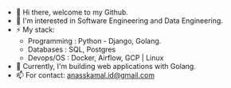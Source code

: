 - 👋 Hi there, welcome to my Github.
- 🌱 I'm interested in Software Engineering and Data Engineering.
- ⚡ My stack:
  - Programming : Python - Django, Golang.
  - Databases : SQL, Postgres
  - Devops/OS : Docker, Airflow, GCP | Linux
- 🔭 Currently, I'm building web applications with Golang. 
- 📫 For contact: anasskamal.id@gmail.com 

<!--
**Anassidr/Anassidr** is a ✨ _special_ ✨ repository because its `README.md` (this file) appears on your GitHub profile.

Here are some ideas to get you started:

- 🔭 I’m currently working on ...
- 🌱 I’m currently learning ...
- 👯 I’m looking to collaborate on ...
- 🤔 I’m looking for help with ...
- 💬 Ask me about ...
- 📫 How to reach me: ...
- 😄 Pronouns: ...
- ⚡ Fun fact: ...
-->



